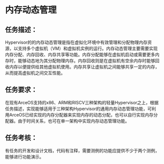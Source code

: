 # 内存动态管理

## 任务描述：

Hypervisor的的内存动态管理是指在虚拟化环境中有效管理和分配物理内存资源，以支持多个虚拟机（VM）和虚拟机实例的运行。内存动态管理主要需要实现内存分配、内存回收、内存共享等功能。内存分配能够在虚拟机启动或需要更多内存时，能够动态地为其分配物理内存。内存回收则是在虚拟机有空余内存时能够回收内存以便提供给其他虚拟机使用。内存共享让虚拟机之间能够共享一定的内存，从而提高虚拟机之间交互性能。

## 任务要求：

在现有ArceOS支持的x86、ARM和RISCV三种架构的轻量Hypervisor之上，根据任务描述，实现能够适用于三种架构Hypervisor的通用内存动态管理功能，可利用ArceOS已经实现的内存分配器来实现内存的动态分配，也可以自行实现内存分配器。由于时间关系，也可在单一架构中实现内存动态管理功能。

## 任务考核：

有任务的开发和设计文档，代码有注释，需要测例的功能应提供不少于两个测例，能够进行功能演示。
